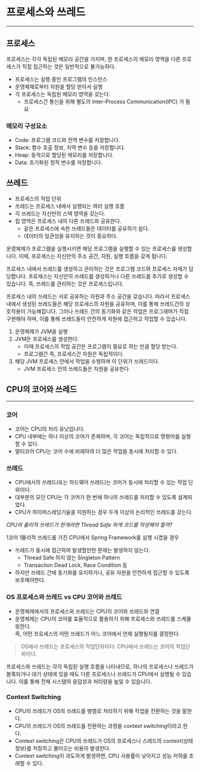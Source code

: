 # 프로세스와 쓰레드

---

## 프로세스

프로세스는 각각 독립된 메모리 공간을 가지며, 한 프로세스의 메모리 영역을 다른 프로세스가 직접 접근하는 것은 일반적으로 불가능하다.

- 프로세스는 실행 중인 프로그램의 인스턴스
- 운영체제로부터 자원을 할당 받아서 실행
- 각 프로세스는 독립된 메모리 영역을 갖는다.
  - 프로세스간 통신을 위해 별도의 Inter-Process Communication(IPC) 가 필요

### 메모리 구성요소

- Code: 프로그램 코드와 전역 변수를 저장합니다.
- Stack: 함수 호출 정보, 지역 변수 등을 저장합니다.
- Heap: 동적으로 할당된 메모리를 저장합니다.
- Data: 초기화된 정적 변수를 저장합니다.

## 쓰레드

- 프로세스의 작업 단위
- 쓰레드는 프로세스 내에서 실행되는 여러 실행 흐름
- 각 쓰레드는 자신만의 스택 영역을 갖는다.
- 힙 영역은 프로세스 내의 다른 쓰레드와 공유한다.
  - 같은 프로세스에 속한 쓰레드들은 데이터를 공유하기 쉽다.
  - 데이터의 일관성을 유지하는 것이 중요하다.

운영체제가 프로그램을 실행시키면 해당 프로그램을 실행할 수 있는 프로세스를 생성합니다. 이때, 프로세스는 자신만의 주소 공간, 자원, 실행 흐름을 갖게 됩니다.

프로세스 내에서 쓰레드를 생성하고 관리하는 것은 프로그램 코드와 프로세스 자체가 담당합니다. 프로세스는 자신만의 쓰레드를 생성하거나 다른 쓰레드를 추가로 생성할 수 있습니다. 즉, 쓰레드를 관리하는 것은 프로세스입니다.

프로세스 내의 쓰레드는 서로 공유하는 자원과 주소 공간을 갖습니다. 따라서 프로세스 내에서 생성된 쓰레드들은 해당 프로세스의 자원을 공유하며, 이를 통해 쓰레드간의 상호작용이 가능해집니다. 그러나 쓰레드 간의 동기화와 같은 작업은 프로그래머가 직접 구현해야 하며, 이를 통해 쓰레드들이 안전하게 자원에 접근하고 작업할 수 있습니다.

1. 운영체제가 JVM을 실행
2. JVM은 프로세스를 생성한다.
   - 이때 프로세스의 작업 공간은 프로그램이 필요로 하는 만큼 할당 받는다.
   - 프로그램간 즉, 프로세스간 자원은 독립적이다.
3. 해당 JVM 프로세스 안에서 작업을 수행하며 이 단위가 쓰레드이다.
   - JVM 프로세스 안의 쓰레드들은 자원을 공유한다.

## CPU의 코어와 쓰레드

---

### 코어

- 코어는 CPU의 처리 유닛입니다.
- CPU 내부에는 하나 이상의 코어가 존재하며, 각 코어는 독립적으로 명령어를 실행할 수 있다.
- 멀티코어 CPU는 코어 수에 비례하여 더 많은 작업을 동시에 처리할 수 있다.

### 쓰레드

- CPU에서의 쓰레드(또는 하드웨어 쓰레드)는 코어가 동시에 처리할 수 있는 작업 단위이다.
- 대부분의 모던 CPU는 각 코어가 한 번에 하나의 쓰레드를 처리할 수 있도록 설계되었다.
- CPU가 하이퍼스레딩기술을 지원하는 경우 두개 이상의 논리적인 쓰레드를 갖는다.

_CPU의 물리적 쓰레드가 한개라면 Thread Safe 하게 코드를 작성해야 할까?_

1코어 1물리적 쓰레드를 가진 CPU에서 Spring Framework를 실행 시켰을 경우

- 쓰레드가 동시에 접근하여 발생할만한 문제는 발생하지 않는다.
  - Thread Safe 하지 않는 Singleton Pattern
  - Transaction Dead Lock, Race Condition 등
- 하지만 쓰레드 간에 동기화를 유지하거나, 공유 자원을 안전하게 접근할 수 있도록 보호해야한다.

### OS 프로세스와 쓰레드 vs CPU 코어와 쓰레드

- 운영체제에서의 프로세스와 쓰레드는 CPU의 코어와 쓰레드와 연결
- 운영체제는 CPU의 코어를 효율적으로 활용하기 위해 프로세스와 쓰레드를 스케줄링한다.\
  즉, 어떤 프로세스의 어떤 쓰레드가 어느 코어에서 언제 실행될지를 결정한다.

> OS에서 쓰레드는 프로세스의 작업단위이다.
> CPU에서 쓰레드는 코어의 작업단위이다.

프로세스와 쓰레드는 각각 독립된 실행 흐름을 나타내므로, 하나의 프로세스나 쓰레드가 블록되거나 대기 상태에 있을 때도 다른 프로세스나 쓰레드가 CPU에서 실행될 수 있습니다. 이를 통해 전체 시스템의 응답성과
처리량을 높일 수 있습니다.

### Context Switching

- CPU의 쓰레드가 OS의 쓰레드를 병렬로 처리하기 위해 작업을 전환하는 것을 말한다.
- CPU의 쓰레드가 OS의 쓰레드를 전환하는 과정을 context switching이라고 한다.
- Context switching은 CPU의 쓰레드가 OS의 프로세스나 스레드의 context(상태 정보)를 저장하고 불러오는 비용이 발생한다.
- Context switching이 과도하게 발생하면, CPU 사용률이 낮아지고 성능 저하를 초래할 수 있다.
